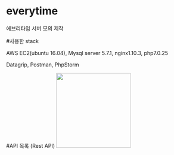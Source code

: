 # everytime
에브리타임 서버 모의 제작

#사용한 stack
<p>AWS EC2(ubuntu 16.04), Mysql server 5.7.1, nginx1.10.3, php7.0.25 </p>
Datagrip, Postman, PhpStorm

#API 목록 (Rest API)
<img width="200" src="https://user-images.githubusercontent.com/26200629/89754992-d2c44e80-db18-11ea-8518-7985be451fd5.png"/>

